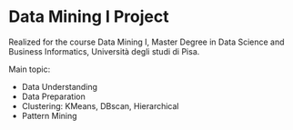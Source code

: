# Data Mining I Project
Realized for the course Data Mining I, Master Degree in Data Science and Business Informatics, Università degli studi di Pisa.

Main topic:
- Data Understanding
- Data Preparation
- Clustering: KMeans, DBscan, Hierarchical
- Pattern Mining
